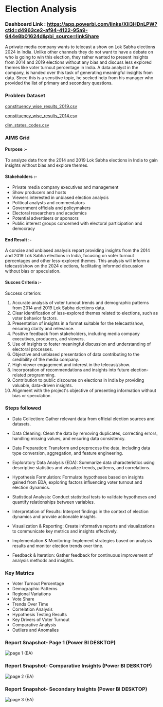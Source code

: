 # Election Analysis

### Dashboard Link : https://app.powerbi.com/links/XIi3HDnLPW?ctid=d4963ce2-af94-4122-95a9-644e8b01624d&pbi_source=linkShare 

A private media company wants to telecast a show on Lok Sabha elections 2024 in India. Unlike other channels they do not want to have a debate on who is going to win this election, they rather wanted to present insights from 2014 and 2019 elections without any bias and discuss less explored themes like voter turnout percentage in India. A data analyst in the company, is handed over this task of generating meaningful insights from data. Since this is a sensitive topic, he seeked help from his manager who provided the list of primary and secondary questions.

### Problem Dataset

[constituency_wise_results_2019.csv](https://github.com/user-attachments/files/15856515/constituency_wise_results_2019.csv)

[constituency_wise_results_2014.csv](https://github.com/user-attachments/files/15856516/constituency_wise_results_2014.csv)

[dim_states_codes.csv](https://github.com/user-attachments/files/15856517/dim_states_codes.csv)

### AIMS Grid 

#### Purpose :- 
To analyze data from the 2014 and 2019 Lok Sabha elections in India to gain insights without bias and explore themes.

#### Stakeholders :-
- Private media company executives and management
- Show producers and hosts
- Viewers interested in unbiased election analysis
- Political analysts and commentators
- Government officials and policymakers
- Electoral researchers and academics
- Potential advertisers or sponsors
- Public interest groups concerned with electoral participation and democracy

#### End Result :-
A concise and unbiased analysis report providing insights from the 2014 and 2019 Lok Sabha elections in India, focusing on voter turnout percentages and other less-explored themes. This analysis will inform a telecast/show on the 2024 elections, facilitating informed discussion without bias or speculation.

#### Succes Criteria :-
Success criterion:

1. Accurate analysis of voter turnout trends and demographic patterns from 2014 and 2019 Lok Sabha elections data.
2. Clear identification of less-explored themes related to elections, such as voter behavior factors.
3. Presentation of insights in a format suitable for the telecast/show, ensuring clarity and relevance.
4. Positive feedback from stakeholders, including media company executives, producers, and viewers.
5. Use of insights to foster meaningful discussion and understanding of electoral processes.
6. Objective and unbiased presentation of data contributing to the credibility of the media company.
7. High viewer engagement and interest in the telecast/show.
8. Incorporation of recommendations and insights into future election-related programming.
9. Contribution to public discourse on elections in India by providing valuable, data-driven insights.
10. Alignment with the project's objective of presenting information without bias or speculation.


### Steps followed 

- Data Collection: Gather relevant data from official election sources and datasets.

- Data Cleaning: Clean the data by removing duplicates, correcting errors, handling missing values, and ensuring data consistency.

- Data Preparation: Transform and preprocess the data, including data type conversion, aggregation, and feature engineering.

- Exploratory Data Analysis (EDA): Summarize data characteristics using descriptive statistics and visualize trends, patterns, and correlations.

- Hypothesis Formulation: Formulate hypotheses based on insights gained from EDA, exploring factors influencing voter turnout and election dynamics.

- Statistical Analysis: Conduct statistical tests to validate hypotheses and quantify relationships between variables.

- Interpretation of Results: Interpret findings in the context of election dynamics and provide actionable insights.

- Visualization & Reporting: Create informative reports and visualizations to communicate key metrics and insights effectively.

- Implementation & Monitoring: Implement strategies based on analysis results and monitor election trends over time.

- Feedback & Iteration: Gather feedback for continuous improvement of analysis methods and insights.


### Key Matrics 

- Voter Turnout Percentage
- Demographic Patterns
- Regional Variations
- Vote Share
- Trends Over Time
- Correlation Analysis
- Hypothesis Testing Results
- Key Drivers of Voter Turnout
- Comparative Analysis
- Outliers and Anomalies

 
### Report Snapshot- Page 1 (Power BI DESKTOP)

![page 1 (EA)](https://github.com/harshitsah123/election_analysis/assets/76686265/342c5158-5266-4f99-bef3-810eda6c4655)

### Report Snapshot- Comparative Insights (Power BI DESKTOP)

![page 2 (EA)](https://github.com/harshitsah123/election_analysis/assets/76686265/c9189e56-ad24-4a06-8b2d-9ff3fc35c358)

### Report Snapshot- Secondary Insights (Power BI DESKTOP)

![page 3 (EA)](https://github.com/harshitsah123/election_analysis/assets/76686265/eda70851-85e1-4586-89f8-22d26a058d18)
